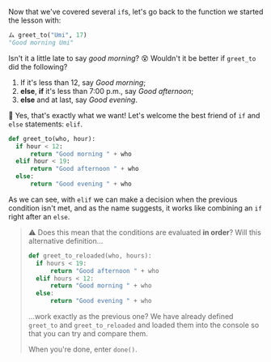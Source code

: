 Now that we've covered several `if`s, let's go back to the function we started the lesson with:

```python
ム greet_to("Umi", 17)
"Good morning Umi"
```

Isn't it a little late to say _good morning_? :dizzy_face: Wouldn't it be better if `greet_to` did the following?

 1. If it's less than 12, say _Good morning_;
 2. **else**, **if** it's less than 7:00 p.m., say _Good afternoon_;
 3. **else** and at last, say _Good evening_.
 
🎊 Yes, that's exactly what we want! Let's welcome the best friend of `if` and `else` statements: `elif`.

```python
def greet_to(who, hour):
  if hour < 12:
	  return "Good morning " + who
  elif hour < 19:
	  return "Good afternoon " + who
  else:
	  return "Good evening " + who
```

As we can see, with `elif` we can make a decision when the previous condition isn't met, and as the name suggests, it works like combining an `if` right after an `else`.

> :warning: Does this mean that the conditions are evaluated **in order**? Will this alternative definition...
>
> ```python
> def greet_to_reloaded(who, hours):
>   if hours < 19:
>	    return "Good afternoon " + who
>   elif hours < 12:
>	    return "Good morning " + who
>   else:
>	    return "Good evening " + who
> ```
>
> ...work exactly as the previous one? We have already defined `greet_to` and `greet_to_reloaded` and loaded them into the console so that you can try and compare them.
>
> When you're done, enter `done()`.
